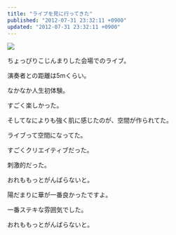 ```yaml
---
title: "ライブを見に行ってきた"
published: "2012-07-31 23:32:11 +0900"
updated: "2012-07-31 23:32:11 +0900"
---
```


![](/images/2012/7/31/live-1.jpg)

ちょっぴりこじんまりした会場でのライブ。

演奏者との距離は5mくらい。

なかなか人生初体験。

すごく楽しかった。

そしてなによりも強く肌に感じたのが、空間が作られてた。

ライブって空間になってた。

すごくクリエイティブだった。

刺激的だった。

おれももっとがんばらないと。

陽だまりに華が一番良かったですよ。

一番ステキな雰囲気でした。

おれももっとがんばらないと。

